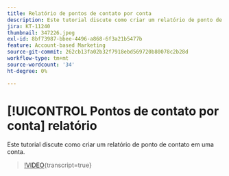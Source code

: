 ```yaml
---
title: Relatório de pontos de contato por conta
description: Este tutorial discute como criar um relatório de ponto de contato em uma conta.
jira: KT-11240
thumbnail: 347226.jpeg
exl-id: 8bf73987-bbee-4496-a868-6f3a21b5477b
feature: Account-based Marketing
source-git-commit: 262cb13fa02b32f7918ebd569720b80078c2b28d
workflow-type: tm+mt
source-wordcount: '34'
ht-degree: 0%

---
```


# [!UICONTROL Pontos de contato por conta] relatório

Este tutorial discute como criar um relatório de ponto de contato em uma conta.

>[!VIDEO](https://video.tv.adobe.com/v/347226/?learn=on){transcript=true}
